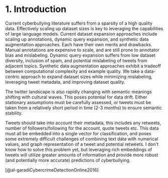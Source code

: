 # 1. Introduction 
Current cyberbullying literature suffers from a sparsity of a high quality data. Effectively scaling up dataset sizes is key to leveraging the capabilities of large language models. Current dataset expansion approaches include scaling up annotations, dynamic query expansion, and synthetic data augmentation approaches. Each have their own merits and drawbacks. Manual annotations are expensive to scale, and are still prone to annotator bias and mislabeling. Dynamic query expansion suffers from low dataset diversity, inclusion of spam, and potential mislabeling of tweets from adjacent topics. Synthetic data augmentation approaches exhibit a tradeoff between computational complexity and example quality. We take a data-centric approach to expand dataset sizes while minimizing mislabeling, leveraging tweet metadata, and improving dataset quality. 

The twitter landscape is also rapidly changing with semantic meanings shifting with cultural waves. This poses potential for data drift. Either stationary assumptions must be carefully assessed, or tweets must be taken from a relatively short period in time (2-3 months) to ensure semantic stability. 

Tweets should take into account their metadata, this includes any retweets, number of followers/following for the account, quote tweets etc. This data must all be embedded into a single vector for classification, and poses some extremely difficult challenges of combining text data with numerical values, and graph representation of a tweet and potential retweets. I don't know how to solve this problem yet, but leveraging rich embeddings of tweets will utilize greater amounts of information and provide more robust (and potentially more accurate) predictions of cyberbullying. 

[@al-garadiCybercrimeDetectionOnline2016]